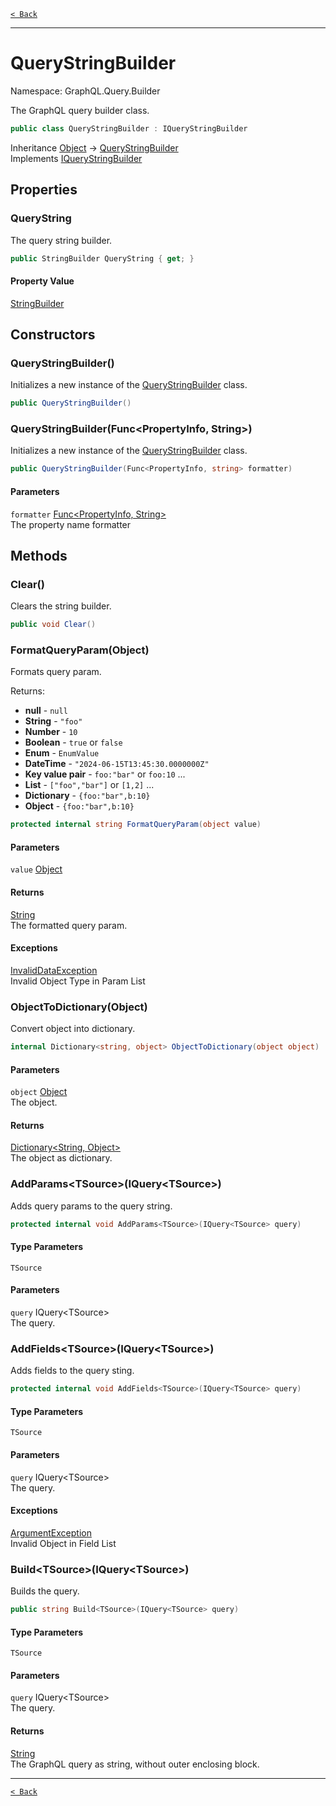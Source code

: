 [`< Back`](./)

---

# QueryStringBuilder

Namespace: GraphQL.Query.Builder

The GraphQL query builder class.

```csharp
public class QueryStringBuilder : IQueryStringBuilder
```

Inheritance [Object](https://docs.microsoft.com/en-us/dotnet/api/system.object) → [QueryStringBuilder](./graphql.query.builder.querystringbuilder)<br>
Implements [IQueryStringBuilder](./graphql.query.builder.iquerystringbuilder)

## Properties

### **QueryString**

The query string builder.

```csharp
public StringBuilder QueryString { get; }
```

#### Property Value

[StringBuilder](https://docs.microsoft.com/en-us/dotnet/api/system.text.stringbuilder)<br>

## Constructors

### **QueryStringBuilder()**

Initializes a new instance of the [QueryStringBuilder](./graphql.query.builder.querystringbuilder) class.

```csharp
public QueryStringBuilder()
```

### **QueryStringBuilder(Func&lt;PropertyInfo, String&gt;)**

Initializes a new instance of the [QueryStringBuilder](./graphql.query.builder.querystringbuilder) class.

```csharp
public QueryStringBuilder(Func<PropertyInfo, string> formatter)
```

#### Parameters

`formatter` [Func&lt;PropertyInfo, String&gt;](https://docs.microsoft.com/en-us/dotnet/api/system.func-2)<br>
The property name formatter

## Methods

### **Clear()**

Clears the string builder.

```csharp
public void Clear()
```

### **FormatQueryParam(Object)**

Formats query param.
 
 Returns:

- **null** - `null`
- **String** - `"foo"`
- **Number** - `10`
- **Boolean** - `true` or `false`
- **Enum** - `EnumValue`
- **DateTime** - `"2024-06-15T13:45:30.0000000Z"`
- **Key value pair** - `foo:"bar"` or `foo:10` ...
- **List** - `["foo","bar"]` or `[1,2]` ...
- **Dictionary** - `{foo:"bar",b:10}`
- **Object** - `{foo:"bar",b:10}`

```csharp
protected internal string FormatQueryParam(object value)
```

#### Parameters

`value` [Object](https://docs.microsoft.com/en-us/dotnet/api/system.object)<br>

#### Returns

[String](https://docs.microsoft.com/en-us/dotnet/api/system.string)<br>
The formatted query param.

#### Exceptions

[InvalidDataException](https://docs.microsoft.com/en-us/dotnet/api/system.io.invaliddataexception)<br>
Invalid Object Type in Param List

### **ObjectToDictionary(Object)**

Convert object into dictionary.

```csharp
internal Dictionary<string, object> ObjectToDictionary(object object)
```

#### Parameters

`object` [Object](https://docs.microsoft.com/en-us/dotnet/api/system.object)<br>
The object.

#### Returns

[Dictionary&lt;String, Object&gt;](https://docs.microsoft.com/en-us/dotnet/api/system.collections.generic.dictionary-2)<br>
The object as dictionary.

### **AddParams&lt;TSource&gt;(IQuery&lt;TSource&gt;)**

Adds query params to the query string.

```csharp
protected internal void AddParams<TSource>(IQuery<TSource> query)
```

#### Type Parameters

`TSource`<br>

#### Parameters

`query` IQuery&lt;TSource&gt;<br>
The query.

### **AddFields&lt;TSource&gt;(IQuery&lt;TSource&gt;)**

Adds fields to the query sting.

```csharp
protected internal void AddFields<TSource>(IQuery<TSource> query)
```

#### Type Parameters

`TSource`<br>

#### Parameters

`query` IQuery&lt;TSource&gt;<br>
The query.

#### Exceptions

[ArgumentException](https://docs.microsoft.com/en-us/dotnet/api/system.argumentexception)<br>
Invalid Object in Field List

### **Build&lt;TSource&gt;(IQuery&lt;TSource&gt;)**

Builds the query.

```csharp
public string Build<TSource>(IQuery<TSource> query)
```

#### Type Parameters

`TSource`<br>

#### Parameters

`query` IQuery&lt;TSource&gt;<br>
The query.

#### Returns

[String](https://docs.microsoft.com/en-us/dotnet/api/system.string)<br>
The GraphQL query as string, without outer enclosing block.

---

[`< Back`](./)
